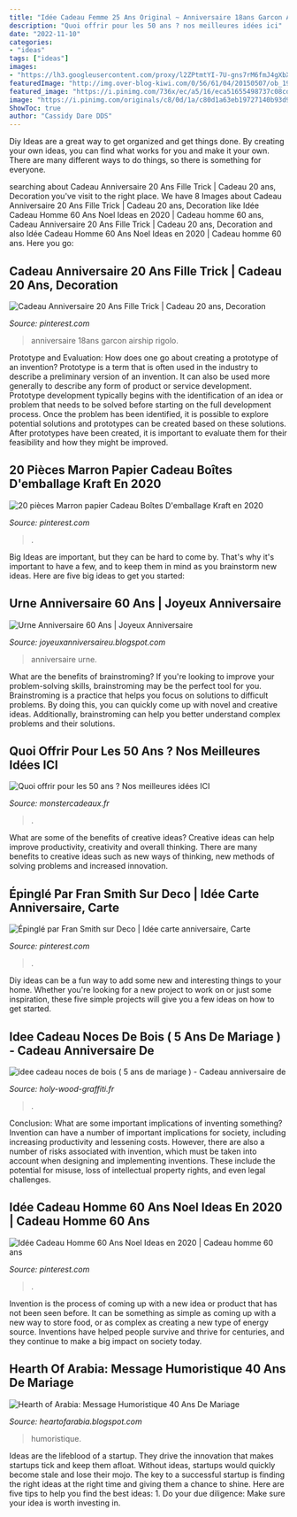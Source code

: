 ```yaml
---
title: "Idée Cadeau Femme 25 Ans Original ~ Anniversaire 18ans Garcon Airship Rigolo"
description: "Quoi offrir pour les 50 ans ? nos meilleures idées ici"
date: "2022-11-10"
categories:
- "ideas"
tags: ["ideas"]
images:
- "https://lh3.googleusercontent.com/proxy/l2ZPtmtYI-7U-gns7rM6fmJ4gXbXU7yXFPFrheUyvVedcTuVwgK0_LOJBmAGLJxGuOjBplPsssZGb4WZkJGuUHG7wBoHw8V6D05su35kyLE2NUWyqraQgmP5iGMu8XvJlInHWPM9M-n1t8CSP5dJ8ikDnsIpQZjQvWDN-Z4K6SQzlvHhw4OgnUnliqQ9dzBYlbMN11cfE41x_ddn-AJS8lh95cp7EciEFoLGvSwKOZ41o7Ek1YUPaIE7aa-_REuauDzsSV2vxTcf4D6f-FBPCBoYIsL8fwU2-QgF8Lp93BkajWZbap3FeM2j0Nlm6lsMkm6Nm5EYXg=w1200-h630-p-k-no-nu"
featuredImage: "http://img.over-blog-kiwi.com/0/56/61/04/20150507/ob_1932ae_porte-cles-cadeau-noces-de-bois.jpg"
featured_image: "https://i.pinimg.com/736x/ec/a5/16/eca51655498737c08cd68c4144b48d63.jpg"
image: "https://i.pinimg.com/originals/c8/0d/1a/c80d1a63eb19727140b93d9e03e6d51d.jpg"
ShowToc: true
author: "Cassidy Dare DDS"
---
```



Diy Ideas are a great way to get organized and get things done. By creating your own ideas, you can find what works for you and make it your own. There are many different ways to do things, so there is something for everyone.

	

		
searching about Cadeau Anniversaire 20 Ans Fille Trick | Cadeau 20 ans, Decoration you've visit to the right place. We have 8 Images about Cadeau Anniversaire 20 Ans Fille Trick | Cadeau 20 ans, Decoration like Idée Cadeau Homme 60 Ans Noel Ideas en 2020 | Cadeau homme 60 ans, Cadeau Anniversaire 20 Ans Fille Trick | Cadeau 20 ans, Decoration and also Idée Cadeau Homme 60 Ans Noel Ideas en 2020 | Cadeau homme 60 ans. Here you go:
		
    
## Cadeau Anniversaire 20 Ans Fille Trick | Cadeau 20 Ans, Decoration

<img loading=lazy src="https://i.pinimg.com/originals/c8/0d/1a/c80d1a63eb19727140b93d9e03e6d51d.jpg" onerror="this.onerror=null;this.src='https://tse2.mm.bing.net/th?id=OIP.Nvc0-tSKAQ4EsJNRxP9v9AHaFI&amp;pid=15.1';" alt="Cadeau Anniversaire 20 Ans Fille Trick | Cadeau 20 ans, Decoration">

_Source: pinterest.com_

>anniversaire 18ans garcon airship rigolo. 

	

Prototype and Evaluation: How does one go about creating a prototype of an invention?
Prototype is a term that is often used in the industry to describe a preliminary version of an invention. It can also be used more generally to describe any form of product or service development. Prototype development typically begins with the identification of an idea or problem that needs to be solved before starting on the full development process. Once the problem has been identified, it is possible to explore potential solutions and prototypes can be created based on these solutions. After prototypes have been created, it is important to evaluate them for their feasibility and how they might be improved.

    
## 20 Pièces Marron Papier Cadeau Boîtes D&#039;emballage Kraft En 2020

<img loading=lazy src="https://i.pinimg.com/736x/ec/a5/16/eca51655498737c08cd68c4144b48d63.jpg" onerror="this.onerror=null;this.src='https://tse4.mm.bing.net/th?id=OIP.-FQ65UD1CDzFAb-l8WyebAHaHa&amp;pid=15.1';" alt="20 pièces Marron papier Cadeau Boîtes D&#039;emballage Kraft en 2020">

_Source: pinterest.com_

>. 

	

Big Ideas are important, but they can be hard to come by. That's why it's important to have a few, and to keep them in mind as you brainstorm new ideas. Here are five big ideas to get you started: 

    
## Urne Anniversaire 60 Ans | Joyeux Anniversaire

<img loading=lazy src="https://i.pinimg.com/originals/7d/fa/dd/7dfadd6e5f7812a47fa372397eceb47b.jpg" onerror="this.onerror=null;this.src='https://tse4.mm.bing.net/th?id=OIP.oAvhiumZ_Ch90H8UW5qoEwHaE8&amp;pid=15.1';" alt="Urne Anniversaire 60 Ans | Joyeux Anniversaire">

_Source: joyeuxanniversaireu.blogspot.com_

>anniversaire urne. 

	

What are the benefits of brainstroming?
If you're looking to improve your problem-solving skills, brainstroming may be the perfect tool for you. Brainstroming is a practice that helps you focus on solutions to difficult problems. By doing this, you can quickly come up with novel and creative ideas. Additionally, brainstroming can help you better understand complex problems and their solutions.

    
## Quoi Offrir Pour Les 50 Ans ? Nos Meilleures Idées ICI

<img loading=lazy src="https://www.monstercadeaux.fr/assets/frontend/img/categories/x58.jpg.pagespeed.ic.mwOGmOZ07n.jpg" onerror="this.onerror=null;this.src='https://tse4.mm.bing.net/th?id=OIP.RYfN--a7m3sSIUCEF-OQBQHaDt&amp;pid=15.1';" alt="Quoi offrir pour les 50 ans ? Nos meilleures idées ICI">

_Source: monstercadeaux.fr_

>. 

	

What are some of the benefits of creative ideas?
Creative ideas can help improve productivity, creativity and overall thinking. There are many benefits to creative ideas such as new ways of thinking, new methods of solving problems and increased innovation.

    
## Épinglé Par Fran Smith Sur Deco | Idée Carte Anniversaire, Carte

<img loading=lazy src="https://i.pinimg.com/originals/2b/22/7b/2b227b0e9c56d30e401dc5e04502d5f8.jpg" onerror="this.onerror=null;this.src='https://tse2.mm.bing.net/th?id=OIP.ApZwGnxgWaeVXuXKoaUfswHaHL&amp;pid=15.1';" alt="Épinglé par Fran Smith sur Deco | Idée carte anniversaire, Carte">

_Source: pinterest.com_

>. 

	

Diy ideas can be a fun way to add some new and interesting things to your home. Whether you're looking for a new project to work on or just some inspiration, these five simple projects will give you a few ideas on how to get started.

    
## Idee Cadeau Noces De Bois ( 5 Ans De Mariage ) - Cadeau Anniversaire De

<img loading=lazy src="http://img.over-blog-kiwi.com/0/56/61/04/20150507/ob_1932ae_porte-cles-cadeau-noces-de-bois.jpg" onerror="this.onerror=null;this.src='https://tse4.mm.bing.net/th?id=OIP.tQBUawOkKklP7IhJGoTBJgHaGg&amp;pid=15.1';" alt="idee cadeau noces de bois ( 5 ans de mariage ) - Cadeau anniversaire de">

_Source: holy-wood-graffiti.fr_

>. 

	

Conclusion: What are some important implications of inventing something?
Invention can have a number of important implications for society, including increasing productivity and lessening costs. However, there are also a number of risks associated with invention, which must be taken into account when designing and implementing inventions. These include the potential for misuse, loss of intellectual property rights, and even legal challenges.

    
## Idée Cadeau Homme 60 Ans Noel Ideas En 2020 | Cadeau Homme 60 Ans

<img loading=lazy src="https://i.pinimg.com/originals/ad/8e/8c/ad8e8c932136ebc1c904bd0a0fcaee97.jpg" onerror="this.onerror=null;this.src='https://tse1.mm.bing.net/th?id=OIP.bUaZFUU0_UtlZtq3Ys8XfQHaLH&amp;pid=15.1';" alt="Idée Cadeau Homme 60 Ans Noel Ideas en 2020 | Cadeau homme 60 ans">

_Source: pinterest.com_

>. 

	

Invention is the process of coming up with a new idea or product that has not been seen before. It can be something as simple as coming up with a new way to store food, or as complex as creating a new type of energy source. Inventions have helped people survive and thrive for centuries, and they continue to make a big impact on society today.

    
## Hearth Of Arabia: Message Humoristique 40 Ans De Mariage

<img loading=lazy src="https://lh3.googleusercontent.com/proxy/l2ZPtmtYI-7U-gns7rM6fmJ4gXbXU7yXFPFrheUyvVedcTuVwgK0_LOJBmAGLJxGuOjBplPsssZGb4WZkJGuUHG7wBoHw8V6D05su35kyLE2NUWyqraQgmP5iGMu8XvJlInHWPM9M-n1t8CSP5dJ8ikDnsIpQZjQvWDN-Z4K6SQzlvHhw4OgnUnliqQ9dzBYlbMN11cfE41x_ddn-AJS8lh95cp7EciEFoLGvSwKOZ41o7Ek1YUPaIE7aa-_REuauDzsSV2vxTcf4D6f-FBPCBoYIsL8fwU2-QgF8Lp93BkajWZbap3FeM2j0Nlm6lsMkm6Nm5EYXg=w1200-h630-p-k-no-nu" onerror="this.onerror=null;this.src='https://tse2.mm.bing.net/th?id=OIP.VEI4O2eiMbUSxBu1RX3WxgHaEq&amp;pid=15.1';" alt="Hearth of Arabia: Message Humoristique 40 Ans De Mariage">

_Source: heartofarabia.blogspot.com_

>humoristique. 

	

Ideas are the lifeblood of a startup. They drive the innovation that makes startups tick and keep them afloat. Without ideas, startups would quickly become stale and lose their mojo. The key to a successful startup is finding the right ideas at the right time and giving them a chance to shine. Here are five tips to help you find the best ideas: 1. Do your due diligence: Make sure your idea is worth investing in.

